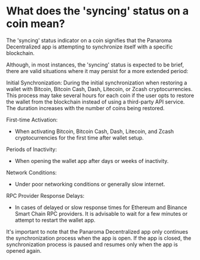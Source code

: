 # What does the 'syncing' status on a coin mean?

The 'syncing' status indicator on a coin signifies that the Panaroma Decentralized app is attempting to synchronize itself with a specific blockchain. 

Although, in most instances, the 'syncing' status is expected to be brief, there are valid situations where it may persist for a more extended period: 

Initial Synchronization: 
During the initial synchronization when restoring a wallet with Bitcoin, Bitcoin Cash, Dash, Litecoin, or Zcash cryptocurrencies. This process may take several hours for each coin if the user opts to restore the wallet from the blockchain instead of using a third-party API service. The duration increases with the number of coins being restored. 

First-time Activation: 
- When activating Bitcoin, Bitcoin Cash, Dash, Litecoin, and Zcash cryptocurrencies for the first time after wallet setup. 

Periods of Inactivity: 
- When opening the wallet app after days or weeks of inactivity. 

Network Conditions:  
- Under poor networking conditions or generally slow internet. 

RPC Provider Response Delays:  
- In cases of delayed or slow response times for Ethereum and Binance Smart Chain RPC providers. It is advisable to wait for a few minutes or attempt to restart the wallet app. 

It's important to note that the Panaroma Decentralized app only continues the synchronization process when the app is open. If the app is closed, the synchronization process is paused and resumes only when the app is opened again. 

